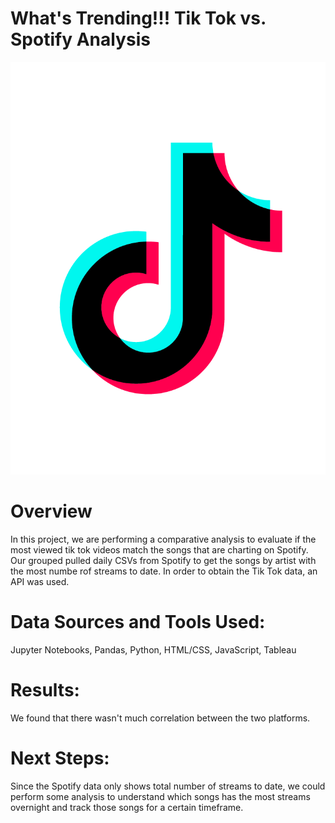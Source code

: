 # **What's Trending!!! Tik Tok vs. Spotify Analysis**
![alt text](Images/TikTok.png)

# **Overview**

In this project, we are performing a comparative analysis to evaluate if the most viewed tik tok videos match the songs that are charting on Spotify. Our grouped
pulled daily CSVs from Spotify to get the songs by artist with the most numbe rof streams to date. In order to obtain the Tik Tok data, an API was used.

# **Data Sources and Tools Used:**
Jupyter Notebooks, Pandas, Python, HTML/CSS, JavaScript, Tableau

# **Results:**

We found that there wasn't much correlation between the two platforms.



# **Next Steps:**

Since the Spotify data only shows total number of streams to date, we could perform some analysis to understand which songs has the most streams overnight and track those songs for a certain timeframe.
